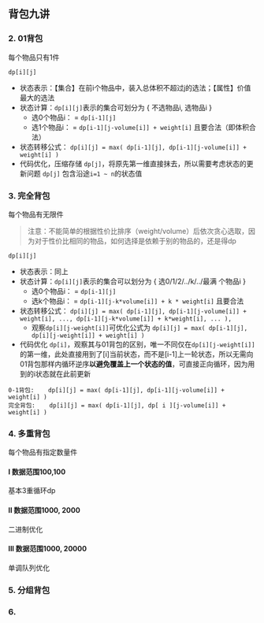 ## 背包九讲

### 2. 01背包
每个物品只有1件

`dp[i][j]`
- 状态表示：【集合】在前i个物品中，装入总体积不超过j的选法；【属性】价值最大的选法
- 状态计算：`dp[i][j]`表示的集合可划分为 { 不选物品i, 选物品i }
    + 选0个物品i： = `dp[i-1][j]`
    + 选1个物品i： = `dp[i-1][j-volume[i]] + weight[i]` 且要合法（即体积合法）
- 状态转移公式： `dp[i][j] = max( dp[i-1][j], dp[i-1][j-volume[i]] + weight[i] )` 
- 代码优化，压缩存储 `dp[j]`，将原先第一维直接抹去，所以需要考虑状态的更新问题 `dp[j]` 包含沿途`i=1 ~ n`的状态值

### 3. 完全背包
每个物品有无限件

> 注意：不能简单的根据性价比排序（weight/volume）后依次贪心选取，因为对于性价比相同的物品，如何选择是依赖于别的物品的，还是得dp

`dp[i][j]`
+ 状态表示：同上
+ 状态计算：`dp[i][j]`表示的集合可以划分为 { 选0/1/2/../k/../最满 个物品i }
    - 选0个物品i： = `dp[i-1][j]`
    - 选k个物品i： = `dp[i-1][j-k*volume[i]] + k * weight[i]` 且要合法
+ 状态转移公式： `dp[i][j] = max( dp[i-1][j], dp[i-1][j-volume[i]] + weight[i], ..., dp[i-1][j-k*volume[i]] + k*weight[i], ... ), `
    - 观察`dp[i][j-weight[i]]`可优化公式为 `dp[i][j] = max( dp[i-1][j], dp[i][j-weight[i]] + weight[i] )`
+ 代码优化 `dp[i]`，观察其与01背包的区别，唯一不同仅在`dp[i][j-weight[i]]`的第一维，此处直接用到了[i]当前状态，而不是[i-1]上一轮状态，所以无需向01背包那样内循环逆序**以避免覆盖上一个状态的值**，可直接正向循环，因为用到的i状态就在此前更新

```
0-1背包:    dp[i][j] = max( dp[i-1][j], dp[i-1][j-volume[i]] + weight[i] )
完全背包:    dp[i][j] = max( dp[i-1][j], dp[ i ][j-volume[i]] + weight[i] )
```

### 4. 多重背包
每个物品有指定数量件

#### I 数据范围100,100
基本3重循环dp


#### II 数据范围1000, 2000
二进制优化

#### III 数据范围1000, 20000
单调队列优化


### 5. 分组背包


### 6.